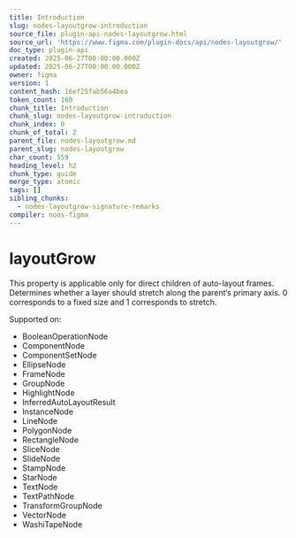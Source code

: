 ```yaml
---
title: Introduction
slug: nodes-layoutgrow-introduction
source_file: plugin-api-nodes-layoutgrow.html
source_url: 'https://www.figma.com/plugin-docs/api/nodes-layoutgrow/'
doc_type: plugin-api
created: 2025-06-27T00:00:00.000Z
updated: 2025-06-27T00:00:00.000Z
owner: figma
version: 1
content_hash: 16ef25fab56a4bea
token_count: 160
chunk_title: Introduction
chunk_slug: nodes-layoutgrow-introduction
chunk_index: 0
chunk_of_total: 2
parent_file: nodes-layoutgrow.md
parent_slug: nodes-layoutgrow
char_count: 559
heading_level: h2
chunk_type: guide
merge_type: atomic
tags: []
sibling_chunks:
  - nodes-layoutgrow-signature-remarks
compiler: noos-figma
---
```


# layoutGrow

This property is applicable only for direct children of auto-layout frames. Determines whether a layer should stretch along the parent’s primary axis. 0 corresponds to a fixed size and 1 corresponds to stretch.

 Supported on:

- BooleanOperationNode
- ComponentNode
- ComponentSetNode
- EllipseNode
- FrameNode
- GroupNode
- HighlightNode
- InferredAutoLayoutResult
- InstanceNode
- LineNode
- PolygonNode
- RectangleNode
- SliceNode
- SlideNode
- StampNode
- StarNode
- TextNode
- TextPathNode
- TransformGroupNode
- VectorNode
- WashiTapeNode

